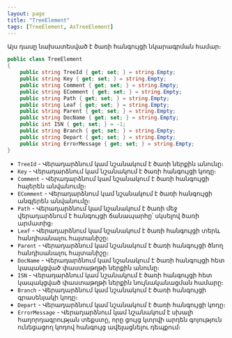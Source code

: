```yaml
---
layout: page
title: "TreeElement" 
tags: [TreeElement, AsTreeElement]
---
```


Այս դասը նախատեսված է ծառի հանգույցի նկարագրման համար։

```c#
public class TreeElement
{
    public string TreeId { get; set; } = string.Empty;
    public string Key { get; set; } = string.Empty;
    public string Comment { get; set; } = string.Empty;
    public string EComment { get; set; } = string.Empty;
    public string Path { get; set; } = string.Empty;
    public string Leaf { get; set; } = string.Empty;
    public string Parent { get; set; } = string.Empty;
    public string DocName { get; set; } = string.Empty;
    public int ISN { get; set; } = -1;
    public string Branch { get; set; } = string.Empty;
    public string Depart { get; set; } = string.Empty;
    public string ErrorMessage { get; set; } = string.Empty;
}
```

* `TreeId` - Վերադարձնում կամ նշանակում է ծառի ներքին անունը։
* `Key` - Վերադարձնում կամ նշանակում է ծառի հանգույցի կոդը։
* `Comment` - Վերադարձնում կամ նշանակում է ծառի հանգույցի հայերեն անվանումը։
* `EComment` - Վերադարձնում կամ նշանակում է ծառի հանգույցի անգլերեն անվանումը։
* `Path` - Վերադարձնում կամ նշանակում է ծառի մեջ վերադարձնում է հանգույցի ճանապարհը՝ սկսելով ծառի արմատից։
* `Leaf` - Վերադարձնում կամ նշանակում է ծառի հանգույցի տերև հանդիսանալու հայտանիշը։
* `Parent` - Վերադարձնում կամ նշանակում է ծառի հանգույցի ծնող հանդիսանալու հայտանիշը։
* `DocName` - Վերադարձնում կամ նշանակում է ծառի հանգույցի հետ կապակցված փաստաթղթի ներքին անունը։
* `ISN` - Վերադարձնում կամ նշանակում է ծառի հանգույցի հետ կապակցված փաստաթղթի ներքին նույնականացման համարը։
* `Branch` - Վերադարձնում կամ նշանակում է ծառի հանգույցի գրասենյակի կոդը։
* `Depart` - Վերադարձնում կամ նշանակում է ծառի հանգույցի կոդը։
* `ErrorMessage` - Վերադարձնում կամ նշանակում է սխալի հաղորդագրության տեքստը, որը ցույց կտրվի արդեն գոյություն ունեցացող կոդով հանգույց ավելացնելու դեպքում։
